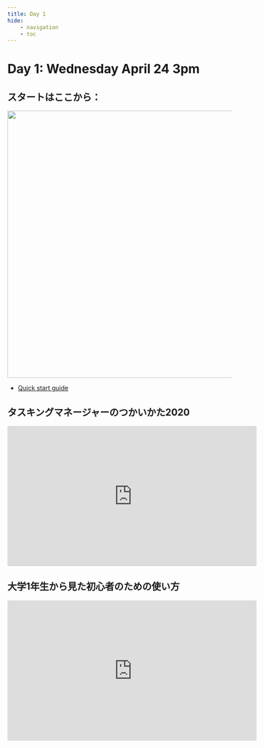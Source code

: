 ```yaml
---
title: Day 1
hide:
    - navigation
    - toc
---
```


# Day 1: Wednesday April 24 3pm


## スタートはここから：

<a href="https://tasks.hotosm.org/learn/quickstart" taget="_blank"><img src="../images/quick start.png" width=600></a>

- [Quick start guide](https://tasks.hotosm.org/learn/quickstart)



## タスキングマネージャーのつかいかた2020 

<iframe width="560" height="315" src="https://www.youtube.com/embed/DBgWSsp53Ps?si=5Y-vmZTcGGaW9UI6" title="YouTube video player" frameborder="0" allow="accelerometer; autoplay; clipboard-write; encrypted-media; gyroscope; picture-in-picture; web-share" referrerpolicy="strict-origin-when-cross-origin" allowfullscreen></iframe>

## 大学1年生から見た初心者のための使い方

<iframe width="560" height="315" src="https://www.youtube.com/embed/eZgBbJ-Mje0?si=3stp_jDZU_Ej7Cf_" title="YouTube video player" frameborder="0" allow="accelerometer; autoplay; clipboard-write; encrypted-media; gyroscope; picture-in-picture; web-share" referrerpolicy="strict-origin-when-cross-origin" allowfullscreen></iframe>

